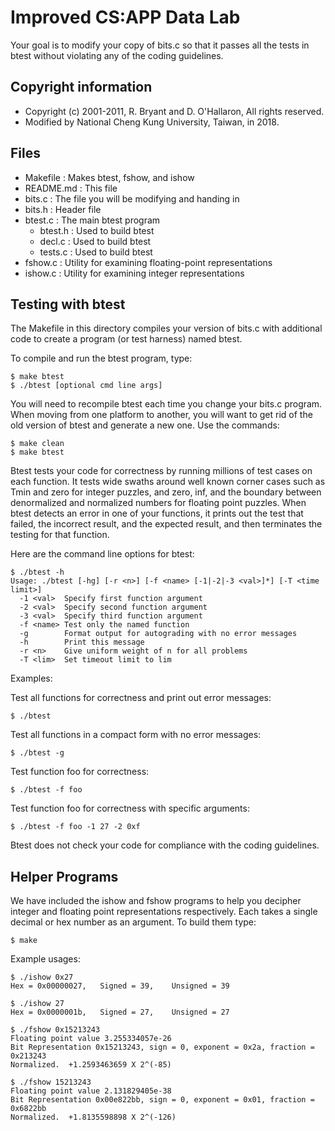# Improved CS:APP Data Lab

Your goal is to modify your copy of bits.c so that it passes all the
tests in btest without violating any of the coding guidelines.

## Copyright information

- Copyright (c) 2001-2011, R. Bryant and D. O'Hallaron, All rights reserved.
- Modified by National Cheng Kung University, Taiwan, in 2018.

## Files

* Makefile	: Makes btest, fshow, and ishow
* README.md	: This file
* bits.c	: The file you will be modifying and handing in
* bits.h	: Header file
* btest.c	: The main btest program
    * btest.h	: Used to build btest
    * decl.c	: Used to build btest
    * tests.c   : Used to build btest
* fshow.c	: Utility for examining floating-point representations
* ishow.c	: Utility for examining integer representations

## Testing with btest

The Makefile in this directory compiles your version of bits.c with
additional code to create a program (or test harness) named btest.

To compile and run the btest program, type:
```shell
$ make btest
$ ./btest [optional cmd line args]
```

You will need to recompile btest each time you change your bits.c
program. When moving from one platform to another, you will want to
get rid of the old version of btest and generate a new one.  Use the
commands:
```shell
$ make clean
$ make btest
```

Btest tests your code for correctness by running millions of test
cases on each function.  It tests wide swaths around well known corner
cases such as Tmin and zero for integer puzzles, and zero, inf, and
the boundary between denormalized and normalized numbers for floating
point puzzles. When btest detects an error in one of your functions,
it prints out the test that failed, the incorrect result, and the
expected result, and then terminates the testing for that function.

Here are the command line options for btest:
```shell
$ ./btest -h
Usage: ./btest [-hg] [-r <n>] [-f <name> [-1|-2|-3 <val>]*] [-T <time limit>]
  -1 <val>  Specify first function argument
  -2 <val>  Specify second function argument
  -3 <val>  Specify third function argument
  -f <name> Test only the named function
  -g        Format output for autograding with no error messages
  -h        Print this message
  -r <n>    Give uniform weight of n for all problems
  -T <lim>  Set timeout limit to lim
```

Examples:

  Test all functions for correctness and print out error messages:
  ```shell
  $ ./btest
  ```

  Test all functions in a compact form with no error messages:
  ```shell
  $ ./btest -g
  ```

  Test function foo for correctness:
  ```shell
  $ ./btest -f foo
  ```

  Test function foo for correctness with specific arguments:
  ```shell
  $ ./btest -f foo -1 27 -2 0xf
  ```

Btest does not check your code for compliance with the coding
guidelines.


## Helper Programs

We have included the ishow and fshow programs to help you decipher
integer and floating point representations respectively. Each takes a
single decimal or hex number as an argument. To build them type:
```shell
$ make
```

Example usages:

    $ ./ishow 0x27
    Hex = 0x00000027,	Signed = 39,	Unsigned = 39

    $ ./ishow 27
    Hex = 0x0000001b,	Signed = 27,	Unsigned = 27

    $ ./fshow 0x15213243
    Floating point value 3.255334057e-26
    Bit Representation 0x15213243, sign = 0, exponent = 0x2a, fraction = 0x213243
    Normalized.  +1.2593463659 X 2^(-85)

    $ ./fshow 15213243
    Floating point value 2.131829405e-38
    Bit Representation 0x00e822bb, sign = 0, exponent = 0x01, fraction = 0x6822bb
    Normalized.  +1.8135598898 X 2^(-126)
